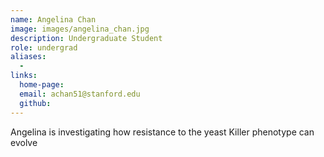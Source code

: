 ```yaml
---
name: Angelina Chan
image: images/angelina_chan.jpg
description: Undergraduate Student
role: undergrad
aliases:
  - 
links:
  home-page: 
  email: achan51@stanford.edu
  github: 
---
```


Angelina is investigating how resistance to the yeast Killer phenotype can evolve 
